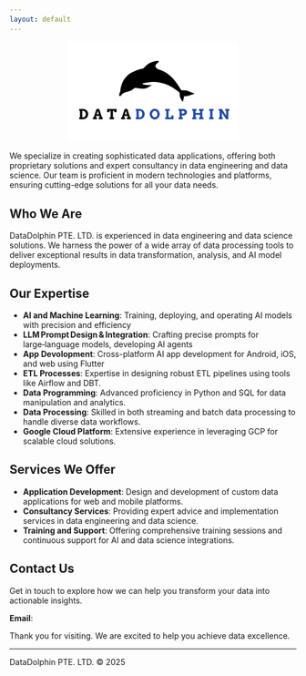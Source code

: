 ```yaml
---
layout: default
---
```


<p align="center">
  <img src="logo.png"  style = "max-width:300px"/>
</p>

We specialize in creating sophisticated data applications, offering both proprietary solutions and expert consultancy in data engineering and data science. Our team is proficient in modern technologies and platforms, ensuring cutting-edge solutions for all your data needs.

## Who We Are

DataDolphin PTE. LTD. is experienced in data engineering and data science solutions. We harness the power of a wide array of data processing tools to deliver exceptional results in data transformation, analysis, and AI model deployments.

## Our Expertise


- **AI and Machine Learning**: Training, deploying, and operating AI models with precision and efficiency
- **LLM Prompt Design & Integration**: Crafting precise prompts for large‑language models, developing AI agents
- **App Devolopment**: Cross-platform AI app development for Android, iOS, and web using Flutter
- **ETL Processes**: Expertise in designing robust ETL pipelines using tools like Airflow and DBT.
- **Data Programming**: Advanced proficiency in Python and SQL for data manipulation and analytics.
- **Data Processing**: Skilled in both streaming and batch data processing to handle diverse data workflows.
- **Google Cloud Platform**: Extensive experience in leveraging GCP for scalable cloud solutions.
## Services We Offer

- **Application Development**: Design and development of custom data applications for web and mobile platforms.
- **Consultancy Services**: Providing expert advice and implementation services in data engineering and data science.
- **Training and Support**: Offering comprehensive training sessions and continuous support for AI and data science integrations.

## Contact Us

Get in touch to explore how we can help you transform your data into actionable insights.


**Email**: <span id="email"></span>

<script>
  // Obfuscate the email address parts
  var part1 = "info";
  var part2 = "datadolphin";
  var part3 = "net";
  
  // Construct the email address
  var email = part1 + "(at)" + part2 + "." + part3;
  
  // Modify the display to replace '@' with '(at)'
  var displayEmail = part1 + "(at)" + part2 + "." + part3;
  
  // Insert the obfuscated email into the page
  document.getElementById("email").innerHTML = '<a href="#">' + displayEmail + '</a>';
</script>


Thank you for visiting. We are excited to help you achieve data excellence.





---

DataDolphin PTE. LTD. © 2025
